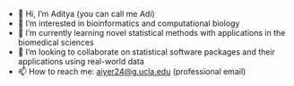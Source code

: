 - 👋 Hi, I’m Aditya (you can call me Adi)
- 👀 I’m interested in bioinformatics and computational biology
- 🌱 I’m currently learning novel statistical methods with applications in the biomedical sciences
- 💞️ I’m looking to collaborate on statistical software packages and their applications using real-world data
- 📫 How to reach me: [aiyer24@g.ucla.edu](aiyer24@g.ucla.edu) (professional email)

<!---
iyeraditya26/iyeraditya26 is a ✨ special ✨ repository because its `README.md` (this file) appears on your GitHub profile.
You can click the Preview link to take a look at your changes.
--->
